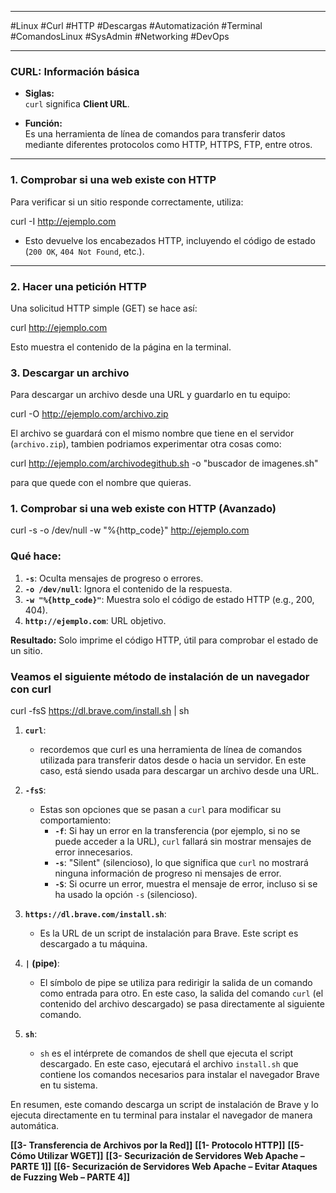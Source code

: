 
---

#Linux #Curl #HTTP #Descargas #Automatización #Terminal #ComandosLinux #SysAdmin #Networking #DevOps

---

### **CURL: Información básica**

- **Siglas:**  
    `curl` significa **Client URL**.
    
- **Función:**  
    Es una herramienta de línea de comandos para transferir datos mediante diferentes protocolos como HTTP, HTTPS, FTP, entre otros.
    

---

### **1. Comprobar si una web existe con HTTP**

Para verificar si un sitio responde correctamente, utiliza:

curl -I http://ejemplo.com

- Esto devuelve los encabezados HTTP, incluyendo el código de estado (`200 OK`, `404 Not Found`, etc.).

---

### **2. Hacer una petición HTTP**

Una solicitud HTTP simple (GET) se hace así:

curl http://ejemplo.com

Esto muestra el contenido de la página en la terminal.

### **3. Descargar un archivo**

Para descargar un archivo desde una URL y guardarlo en tu equipo:

curl -O http://ejemplo.com/archivo.zip

El archivo se guardará con el mismo nombre que tiene en el servidor (`archivo.zip`), tambien podriamos experimentar otra cosas como:

curl http://ejemplo.com/archivodegithub.sh -o "buscador de imagenes.sh" 

para que quede con el nombre que quieras.

### **1. Comprobar si una web existe con HTTP (Avanzado)**

curl -s -o /dev/null -w "%{http_code}" http://ejemplo.com 
### Qué hace:

1. **`-s`**: Oculta mensajes de progreso o errores.
2. **`-o /dev/null`**: Ignora el contenido de la respuesta.
3. **`-w "%{http_code}"`**: Muestra solo el código de estado HTTP (e.g., 200, 404).
4. **`http://ejemplo.com`**: URL objetivo.

**Resultado:** Solo imprime el código HTTP, útil para comprobar el estado de un sitio.

### Veamos el siguiente método de instalación de un navegador con curl 

curl -fsS https://dl.brave.com/install.sh | sh

1. **`curl`**:
    
    - recordemos que curl es una herramienta de línea de comandos utilizada para transferir datos desde o hacia un servidor. En este caso, está siendo usada para descargar un archivo desde una URL.
2. **`-fsS`**:
    
    - Estas son opciones que se pasan a `curl` para modificar su comportamiento:
        - **`-f`**: Si hay un error en la transferencia (por ejemplo, si no se puede acceder a la URL), `curl` fallará sin mostrar mensajes de error innecesarios.
        - **`-s`**: "Silent" (silencioso), lo que significa que `curl` no mostrará ninguna información de progreso ni mensajes de error.
        - **`-S`**: Si ocurre un error, muestra el mensaje de error, incluso si se ha usado la opción `-s` (silencioso).
3. **`https://dl.brave.com/install.sh`**:
    
    - Es la URL de un script de instalación para Brave. Este script es descargado a tu máquina.
4. **`|` (pipe)**:
    
    - El símbolo de pipe se utiliza para redirigir la salida de un comando como entrada para otro. En este caso, la salida del comando `curl` (el contenido del archivo descargado) se pasa directamente al siguiente comando.
5. **`sh`**:
    
    - `sh` es el intérprete de comandos de shell que ejecuta el script descargado. En este caso, ejecutará el archivo `install.sh` que contiene los comandos necesarios para instalar el navegador Brave en tu sistema.

En resumen, este comando descarga un script de instalación de Brave y lo ejecuta directamente en tu terminal para instalar el navegador de manera automática.



**[[3- Transferencia de Archivos por la Red]]** 
**[[1- Protocolo HTTP]]**
**[[5- Cómo Utilizar WGET]]**
**[[3- Securización de Servidores Web Apache – PARTE 1]]**
**[[6- Securización de Servidores Web Apache – Evitar Ataques de Fuzzing Web – PARTE 4]]**